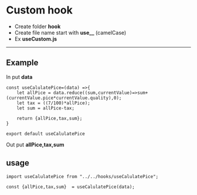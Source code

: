 # Custom hook

- Create folder **hook**
- Create file name start with **use__** (camelCase) 
- Ex **useCustom.js**

--- 

## Example 

In put **data**

```
const useCalulatePice=(data) =>{
    let allPice = data.reduce((sum,currentValue)=>sum+(currentValue.pice*currentValue.quality),0);
    let tax = ((7/100)*allPice);
    let sum = allPice-tax;

    return {allPice,tax,sum};
}

export default useCalulatePice
```
Out put **allPice,tax,sum**

## usage 
```
import useCalulatePice from "../../hooks/useCalulatePice";
```

```
const {allPice,tax,sum}  = useCalulatePice(data);
```